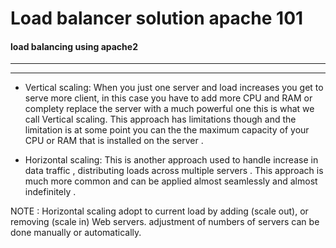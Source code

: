 # Load balancer solution apache 101



#### load balancing using apache2

---




---

+ Vertical scaling: When you just one server and load increases you get to serve more client, in this case you have to add more CPU and RAM or complety replace the server with a much powerful one this is what we call Vertical scaling. This approach has limitations though and the limitation is at some point you can the the maximum capacity of your CPU or RAM that is installed on the server .


+ Horizontal scaling: This is another approach used to handle increase in data traffic , distributing loads across multiple servers . This approach is much more common and can be applied almost seamlessly and almost indefinitely .


NOTE : Horizontal scaling adopt to current load by adding (scale out), or removing (scale in) Web servers. adjustment of numbers of servers can be done manually or automatically.